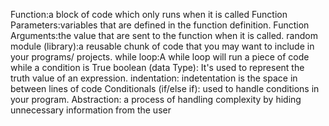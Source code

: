 Function:a block of code which only runs when it is called
Function Parameters:variables that are defined in the function definition.
Function Arguments:the value that are sent to the function when it is called.
random module (library):a reusable chunk of code that you may want to include in your programs/ projects.
while loop:A while loop will run a piece of code while a condition is True
boolean (data Type): It's used to represent the truth value of an expression. 
indentation: indetentation is the space in between lines of code
Conditionals (if/else if): used to handle conditions in your program. 
Abstraction: a process of handling complexity by hiding unnecessary information from the user